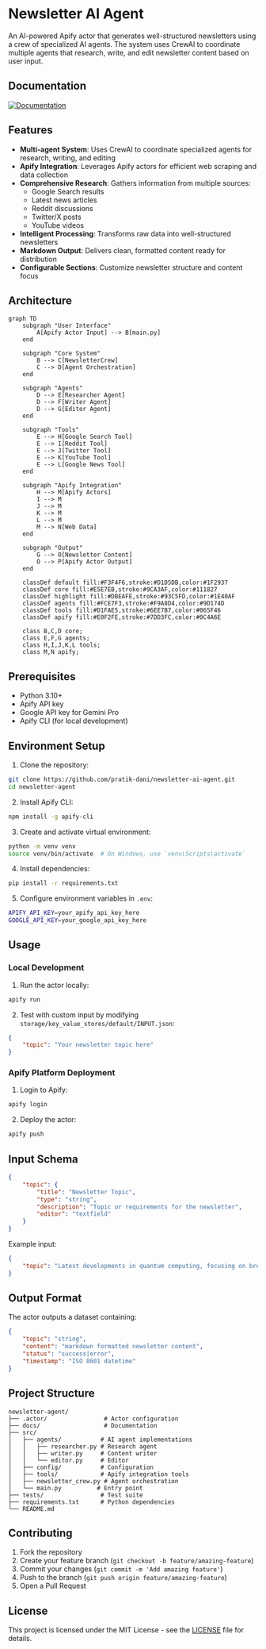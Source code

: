 # Newsletter AI Agent

An AI-powered Apify actor that generates well-structured newsletters using a crew of specialized AI agents. The system uses CrewAI to coordinate multiple agents that research, write, and edit newsletter content based on user input.

## Documentation
[![Documentation](https://img.shields.io/badge/docs-online-blue.svg)](https://newsletter-ai-agent.pratikdani.com/)

## Features

- **Multi-agent System**: Uses CrewAI to coordinate specialized agents for research, writing, and editing
- **Apify Integration**: Leverages Apify actors for efficient web scraping and data collection
- **Comprehensive Research**: Gathers information from multiple sources:
  - Google Search results
  - Latest news articles
  - Reddit discussions
  - Twitter/X posts
  - YouTube videos
- **Intelligent Processing**: Transforms raw data into well-structured newsletters
- **Markdown Output**: Delivers clean, formatted content ready for distribution
- **Configurable Sections**: Customize newsletter structure and content focus

## Architecture

```mermaid
graph TD
    subgraph "User Interface"
        A[Apify Actor Input] --> B[main.py]
    end

    subgraph "Core System"
        B --> C[NewsletterCrew]
        C --> D[Agent Orchestration]
    end

    subgraph "Agents"
        D --> E[Researcher Agent]
        D --> F[Writer Agent]
        D --> G[Editor Agent]
    end

    subgraph "Tools"
        E --> H[Google Search Tool]
        E --> I[Reddit Tool]
        E --> J[Twitter Tool]
        E --> K[YouTube Tool]
        E --> L[Google News Tool]
    end

    subgraph "Apify Integration"
        H --> M[Apify Actors]
        I --> M
        J --> M
        K --> M
        L --> M
        M --> N[Web Data]
    end

    subgraph "Output"
        G --> O[Newsletter Content]
        O --> P[Apify Actor Output]
    end

    classDef default fill:#F3F4F6,stroke:#D1D5DB,color:#1F2937
    classDef core fill:#E5E7EB,stroke:#9CA3AF,color:#111827
    classDef highlight fill:#DBEAFE,stroke:#93C5FD,color:#1E40AF
    classDef agents fill:#FCE7F3,stroke:#F9A8D4,color:#9D174D
    classDef tools fill:#D1FAE5,stroke:#6EE7B7,color:#065F46
    classDef apify fill:#E0F2FE,stroke:#7DD3FC,color:#0C4A6E

    class B,C,D core;
    class E,F,G agents;
    class H,I,J,K,L tools;
    class M,N apify;
```

## Prerequisites

- Python 3.10+
- Apify API key
- Google API key for Gemini Pro
- Apify CLI (for local development)

## Environment Setup

1. Clone the repository:
```bash
git clone https://github.com/pratik-dani/newsletter-ai-agent.git
cd newsletter-agent
```

2. Install Apify CLI:
```bash
npm install -g apify-cli
```

3. Create and activate virtual environment:
```bash
python -m venv venv
source venv/bin/activate  # On Windows, use `venv\Scripts\activate`
```

4. Install dependencies:
```bash
pip install -r requirements.txt
```

5. Configure environment variables in `.env`:
```bash
APIFY_API_KEY=your_apify_api_key_here
GOOGLE_API_KEY=your_google_api_key_here
```

## Usage

### Local Development

1. Run the actor locally:
```bash
apify run
```

2. Test with custom input by modifying `storage/key_value_stores/default/INPUT.json`:
```json
{
    "topic": "Your newsletter topic here"
}
```

### Apify Platform Deployment

1. Login to Apify:
```bash
apify login
```

2. Deploy the actor:
```bash
apify push
```

## Input Schema

```json
{
    "topic": {
        "title": "Newsletter Topic",
        "type": "string",
        "description": "Topic or requirements for the newsletter",
        "editor": "textfield"
    }
}
```

Example input:
```json
{
    "topic": "Latest developments in quantum computing, focusing on breakthroughs, industry news, and practical applications"
}
```

## Output Format

The actor outputs a dataset containing:

```json
{
    "topic": "string",
    "content": "markdown formatted newsletter content",
    "status": "success|error",
    "timestamp": "ISO 8601 datetime"
}
```

## Project Structure

```
newsletter-agent/
├── .actor/                # Actor configuration
├── docs/                  # Documentation
├── src/
│   ├── agents/           # AI agent implementations
│   │   ├── researcher.py # Research agent
│   │   ├── writer.py     # Content writer
│   │   └── editor.py     # Editor
│   ├── config/           # Configuration
│   ├── tools/            # Apify integration tools
│   ├── newsletter_crew.py # Agent orchestration
│   └── main.py          # Entry point
├── tests/                # Test suite
├── requirements.txt      # Python dependencies
└── README.md
```

## Contributing

1. Fork the repository
2. Create your feature branch (`git checkout -b feature/amazing-feature`)
3. Commit your changes (`git commit -m 'Add amazing feature'`)
4. Push to the branch (`git push origin feature/amazing-feature`)
5. Open a Pull Request

## License

This project is licensed under the MIT License - see the [LICENSE](LICENSE) file for details.
